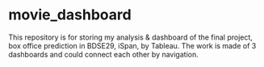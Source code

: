 # movie_dashboard
This repository is for storing my analysis &amp; dashboard of the final project, box office prediction in BDSE29, iSpan, by Tableau. The work is made of 3 dashboards and could connect each other by navigation.

